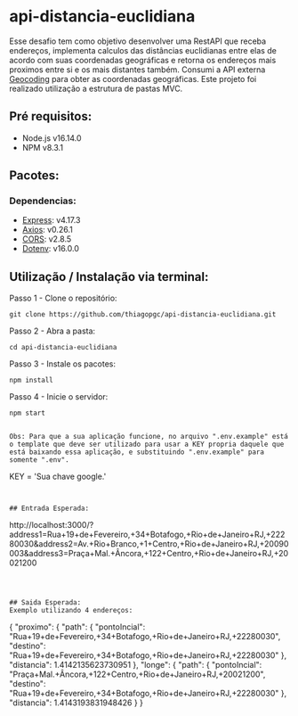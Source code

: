 # api-distancia-euclidiana

Esse desafio tem como objetivo desenvolver uma RestAPI que receba endereços, implementa calculos das distâncias euclidianas entre elas de acordo com suas coordenadas geográficas e retorna os endereços mais proximos entre si e os mais distantes também.
Consumi a API externa [Geocoding](https://developers.google.com/maps/documentation/geocoding/start) para obter as coordenadas geográficas. Este projeto foi realizado utilização a estrutura de pastas MVC. 

## Pré requisitos:
- Node.js v16.14.0
- NPM v8.3.1

## Pacotes:
### Dependencias: 
- [Express](https://www.npmjs.com/package/express): v4.17.3
- [Axios](https://www.npmjs.com/package/axios): v0.26.1
- [CORS](https://www.npmjs.com/package/cors): v2.8.5
- [Dotenv](https://www.npmjs.com/package/dotenv): v16.0.0

## Utilização / Instalação via terminal:
Passo 1 - Clone o repositório:
```
git clone https://github.com/thiagopgc/api-distancia-euclidiana.git
```

Passo 2 - Abra a pasta:
```
cd api-distancia-euclidiana
```

Passo 3 - Instale os pacotes:
```
npm install
```

Passo 4 - Inicie o servidor:
```
npm start
```

```

Obs: Para que a sua aplicação funcione, no arquivo ".env.example" está o template que deve ser utilizado para usar a KEY propria daquele que está baixando essa aplicação, e substituindo ".env.example" para somente ".env".
```
KEY = 'Sua chave google.'
```


## Entrada Esperada:
```
http://localhost:3000/?address1=Rua+19+de+Fevereiro,+34+Botafogo,+Rio+de+Janeiro+RJ,+22280​030&address2=Av.+Rio+Branco,+1+Centro,+Rio+de+Janeiro+RJ,+20090​003&address3=Praça+Mal.+Âncora,+122+Centro,+Rio+de+Janeiro+RJ,+20021​200
```



## Saida Esperada:
Exemplo utilizando 4 endereços:
```
{
	"proximo": {
		"path": {
			"pontoIncial": "Rua+19+de+Fevereiro,+34+Botafogo,+Rio+de+Janeiro+RJ,+22280​030",
			"destino": "Rua+19+de+Fevereiro,+34+Botafogo,+Rio+de+Janeiro+RJ,+22280​030"
		},
		"distancia": 1.4142135623730951
	},
	"longe": {
		"path": {
			"pontoIncial": "Praça+Mal.+Âncora,+122+Centro,+Rio+de+Janeiro+RJ,+20021​200",
			"destino": "Rua+19+de+Fevereiro,+34+Botafogo,+Rio+de+Janeiro+RJ,+22280​030"
		},
		"distancia": 1.4143193831948426
	}
}

```





